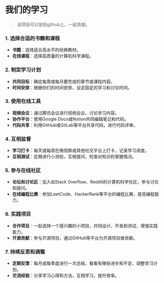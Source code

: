 # 我们的学习

> 该项目可以放到github上，一起贡献。

### 1. 选择合适的书籍和课程

- **书籍**：选择适合高水平的经典教材。
- **在线课程**：选择高质量的计算机科学课程。

### 2. 制定学习计划

- **共同目标**：确定每周或每月要完成的章节或课程内容。
- **时间安排**：根据你们的时间安排，设定固定的学习和讨论时间。

### 3. 使用在线工具

- **视频会议**：通过腾讯会议进行视频会议，讨论学习内容。
- **协作平台**：使用Google Docs或Notion共同编辑笔记和代码。
- **代码共享**：利用GitHub或GitLab等平台共享代码，进行代码评审。

### 4. 互相监督

- **学习打卡**：每天或每周在微信群或其他社交平台上打卡，记录学习进度。
- **互相测试**：定期进行小测验，互相提问，检查对知识的掌握情况。

### 5. 参与在线社区

- **论坛和讨论区**：加入如Stack Overflow、Reddit的计算机科学社区，参与讨论和提问。
- **在线编程比赛**：参加LeetCode、HackerRank等平台的编程比赛，提高编程能力。

### 6. 实践项目

- **合作项目**：一起选择一个感兴趣的小项目，共同设计、开发和测试，增强实践能力。
- **开源贡献**：参与开源项目，通过GitHub等平台为开源项目做贡献。

### 7. 持续反思和调整

- **定期反馈**：每月或每季度进行一次总结，看看有哪些进步和不足，调整学习计划。
- **交流经验**：分享学习心得和方法，互相学习，提升效率。